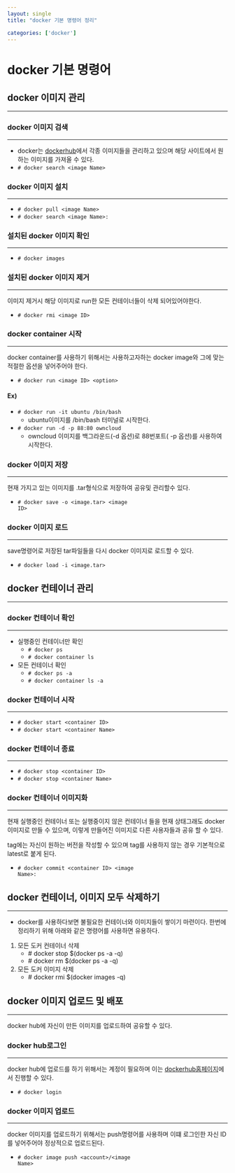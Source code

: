 ```yaml
---
layout: single
title: "docker 기본 명령어 정리"

categories: ['docker']
---
```




# docker 기본 명령어


## docker 이미지 관리 

******



### docker 이미지 검색

------

- docker는 [dockerhub](https://hub.docker.com/)에서 각종 이미지들을 관리하고 있으며 해당 사이트에서 원하는 이미지를 가져올 수 있다.
- <code># docker search &lt;image Name&gt;</code>



### docker  이미지 설치 

------

- <code># docker pull &lt;image Name&gt;</code>
- <code># docker search &lt;image Name&gt;:<tag></code> 



### 설치된 docker 이미지 확인

------

- <code># docker images </code>



### 설치된 docker 이미지 제거

------

이미지 제거시 해당 이미지로 run한 모든 컨테이너들이 삭제 되어있어야한다.

- <code># docker rmi &lt;image ID&gt;</code>



### docker container 시작

------

docker container를 사용하기 위해서는 사용하고자하는 docker image와 그에 맞는 적절한 옵션을 넣어주어야 한다.

- <code># docker run &lt;image ID&gt; &lt;option&gt; </code>

#### Ex)

- <code># docker run -it ubuntu /bin/bash</code>
  - ubuntu이미지를 /bin/bash 터미널로 시작한다.
- <code># docker run -d -p 88:80 owncloud </code>
  - owncloud 이미지를 백그라운드(-d 옵션)로 88번포트( -p 옵션)를 사용하여 시작한다.



### docker 이미지 저장

------

현재 가지고 있는 이미지를 .tar형식으로 저장하여 공유및 관리할수 있다.

- <code># docker save -o &lt;image.tar&gt; &lt;image ID&gt;</code>



### docker 이미지 로드

------

save명령어로 저장된 tar파일들을 다시 docker 이미지로 로드할 수 있다.

- <code># docker load -i &lt;image.tar&gt;</code>



## docker 컨테이너  관리

------

### docker 컨테이너 확인

------

- 실행중인 컨테이너만 확인
  - <code># docker ps </code>
  - <code># docker container ls </code>
- 모든 컨테이너 확인 
  - <code># docker ps -a </code>
  - <code># docker container ls -a </code>

### docker 컨테이너 시작

------

- <code># docker start &lt;container ID&gt; </code>
- <code># docker start &lt;container Name&gt; </code>

### docker 컨테이너 종료

------

- <code># docker stop &lt;container ID&gt;</code>
- <code># docker stop &lt;container Name&gt;</code>



### docker 컨테이너 이미지화

------

현재 실행중인 컨테이너 또는 실행중이지 않은 컨테이너 들을 현재 상태그래도 docker 이미지로 만들 수 있으며, 이렇게 만들어진 이미지로 다른 사용자들과 공유 할 수 있다. 

tag에는 자신이 원하는 버전을 작성할 수 있으며 tag를 사용하지 않는 경우  기본적으로 latest로 붙게 된다.

- <code># docker commit &lt;container ID&gt; &lt;image Name&gt;:<tag></code> 

  

## docker 컨테이너, 이미지 모두 삭제하기 

------

- docker를 사용하다보면 불필요한 컨테이너와 이미지들이 쌓이기 마련이다. 한번에 정리하기 위해 아래와 같은 명령어를 사용하면 유용하다.

1. 모든 도커 컨테이너 삭제
   - <span># docker stop $(docker ps -a -q)</span>
   - <span># docker rm $(docker ps -a -q)</span>
2. 모든 도커 이미지 삭제
   - <span># docker rmi $(docker images -q) </span>



## docker  이미지 업로드 및 배포

------

docker hub에 자신이 만든 이미지를 업로드하여 공유할 수 있다.



### docker hub로그인

------

docker hub에 업로드를 하기 위해서는 계정이 필요하며 이는 [dockerhub홈페이지](https://hub.docker.com/)에서 진행할 수 있다.

- <code># docker login</code>



### docker 이미지 업로드

------

docker 이미지를 업로드하기 위해서는 push명령어를 사용하며 이떄 로그인한 자신 ID를  넣어주어야 정상적으로 업로드된다.

- <code># docker image push &lt;account&gt;/&lt;image Name&gt;</code>
